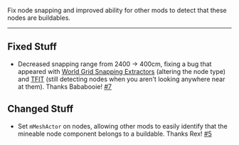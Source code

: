 Fix node snapping and improved ability for other mods to detect that these nodes are buildables.



----

## Fixed Stuff

<!-- cspell:ignore Bababooie -->
- Decreased snapping range from 2400 -> 400cm, fixing a bug that appeared with [World Grid Snapping Extractors](https://ficsit.app/mod/SnappableExtractors) (altering the node type) and [TFIT](https://ficsit.app/mod/TFIT) (still detecting nodes when you aren't looking anywhere near at them).
  Thanks Bababooie! [#7](https://github.com/budak7273/SatisfactoryBuildableResourceNodes/pull/7)

## Changed Stuff

- Set `mMeshActor` on nodes, allowing other mods to easily identify that the mineable node component belongs to a buildable.
  Thanks Rex! [#5](https://github.com/budak7273/SatisfactoryBuildableResourceNodes/pull/5)
